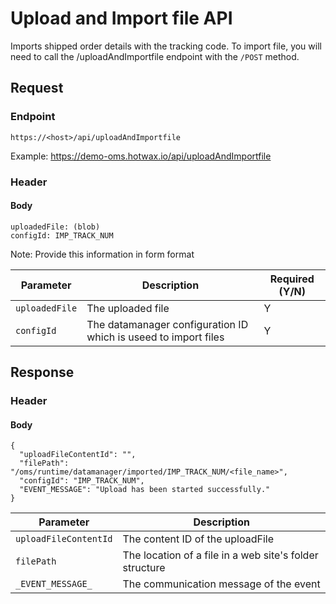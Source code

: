 # Upload and Import file API

Imports shipped order details with the tracking code. To import file, you will need to call the /uploadAndImportfile endpoint with the `/POST` method. 

## Request

### Endpoint

`https://<host>/api/uploadAndImportfile`

Example: https://demo-oms.hotwax.io/api/uploadAndImportfile

### Header

#### Body

```
uploadedFile: (blob)
configId: IMP_TRACK_NUM
```

Note: Provide this information in form format

| Parameter        | Description                                                     | Required (Y/N) |
|------------------|-----------------------------------------------------------------|----------------|
| `uploadedFile`   | The uploaded file                                               |     Y          |
| `configId`       | The datamanager configuration ID which is useed to import files |     Y          |


## Response

### Header

#### Body

```
{
  "uploadFileContentId": "",
  "filePath": "/oms/runtime/datamanager/imported/IMP_TRACK_NUM/<file_name>",
  "configId": "IMP_TRACK_NUM",
  "EVENT_MESSAGE": "Upload has been started successfully."
}

```

| Parameter                | Description                                                  |
|--------------------------|--------------------------------------------------------------|
| `uploadFileContentId`    | The content ID of the uploadFile                             |
| `filePath`               | The location of a file in a web site's folder structure      |
| `_EVENT_MESSAGE_`        | The communication message of the event                       |

